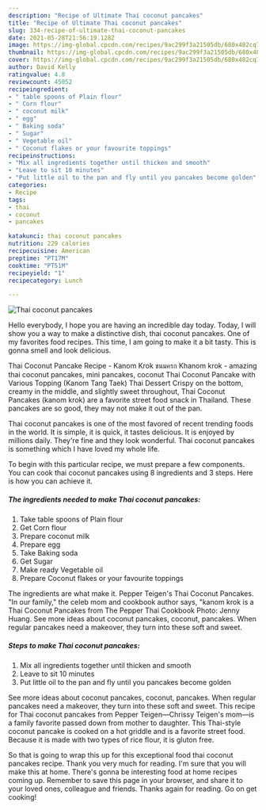 ```yaml
---
description: "Recipe of Ultimate Thai coconut pancakes"
title: "Recipe of Ultimate Thai coconut pancakes"
slug: 334-recipe-of-ultimate-thai-coconut-pancakes
date: 2021-05-28T21:56:19.128Z
image: https://img-global.cpcdn.com/recipes/9ac299f3a21505db/680x482cq70/thai-coconut-pancakes-recipe-main-photo.jpg
thumbnail: https://img-global.cpcdn.com/recipes/9ac299f3a21505db/680x482cq70/thai-coconut-pancakes-recipe-main-photo.jpg
cover: https://img-global.cpcdn.com/recipes/9ac299f3a21505db/680x482cq70/thai-coconut-pancakes-recipe-main-photo.jpg
author: David Kelly
ratingvalue: 4.8
reviewcount: 45052
recipeingredient:
- " table spoons of Plain flour"
- " Corn flour"
- " coconut milk"
- " egg"
- " Baking soda"
- " Sugar"
- " Vegetable oil"
- " Coconut flakes or your favourite toppings"
recipeinstructions:
- "Mix all ingredients together until thicken and smooth"
- "Leave to sit 10 minutes"
- "Put little oil to the pan and fly until you pancakes become golden"
categories:
- Recipe
tags:
- thai
- coconut
- pancakes

katakunci: thai coconut pancakes 
nutrition: 229 calories
recipecuisine: American
preptime: "PT17M"
cooktime: "PT51M"
recipeyield: "1"
recipecategory: Lunch

---
```



![Thai coconut pancakes](https://img-global.cpcdn.com/recipes/9ac299f3a21505db/680x482cq70/thai-coconut-pancakes-recipe-main-photo.jpg)

Hello everybody, I hope you are having an incredible day today. Today, I will show you a way to make a distinctive dish, thai coconut pancakes. One of my favorites food recipes. This time, I am going to make it a bit tasty. This is gonna smell and look delicious.

Thai Coconut Pancake Recipe - Kanom Krok ขนมครก Khanom krok - amazing thai coconut pancakes, mini pancakes, coconut Thai Coconut Pancake with Various Topping (Kanom Tang Taek) Thai Dessert Crispy on the bottom, creamy in the middle, and slightly sweet throughout, Thai Coconut Pancakes (kanom krok) are a favorite street food snack in Thailand. These pancakes are so good, they may not make it out of the pan.

Thai coconut pancakes is one of the most favored of recent trending foods in the world. It is simple, it is quick, it tastes delicious. It is enjoyed by millions daily. They're fine and they look wonderful. Thai coconut pancakes is something which I have loved my whole life.


To begin with this particular recipe, we must prepare a few components. You can cook thai coconut pancakes using 8 ingredients and 3 steps. Here is how you can achieve it.

<!--inarticleads1-->

##### The ingredients needed to make Thai coconut pancakes:

1. Take  table spoons of Plain flour
1. Get  Corn flour
1. Prepare  coconut milk
1. Prepare  egg
1. Take  Baking soda
1. Get  Sugar
1. Make ready  Vegetable oil
1. Prepare  Coconut flakes or your favourite toppings


The ingredients are what make it. Pepper Teigen&#39;s Thai Coconut Pancakes. &#34;In our family,&#34; the celeb mom and cookbook author says, &#34;kanom krok is a Thai Coconut Pancakes from The Pepper Thai Cookbook Photo: Jenny Huang. See more ideas about coconut pancakes, coconut, pancakes. When regular pancakes need a makeover, they turn into these soft and sweet. 

<!--inarticleads2-->

##### Steps to make Thai coconut pancakes:

1. Mix all ingredients together until thicken and smooth
1. Leave to sit 10 minutes
1. Put little oil to the pan and fly until you pancakes become golden


See more ideas about coconut pancakes, coconut, pancakes. When regular pancakes need a makeover, they turn into these soft and sweet. This recipe for Thai coconut pancakes from Pepper Teigen—Chrissy Teigen&#39;s mom—is a family favorite passed down from mother to daughter. This Thai-style coconut pancake is cooked on a hot griddle and is a favorite street food. Because it is made with two types of rice flour, it is gluton free. 

So that is going to wrap this up for this exceptional food thai coconut pancakes recipe. Thank you very much for reading. I'm sure that you will make this at home. There's gonna be interesting food at home recipes coming up. Remember to save this page in your browser, and share it to your loved ones, colleague and friends. Thanks again for reading. Go on get cooking!
